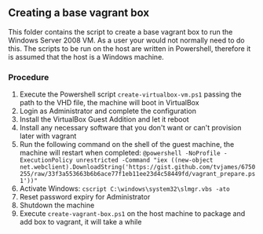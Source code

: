 ## Creating a base vagrant box

This folder contains the script to create a base vagrant box to run the Windows Server 2008 VM. As a user your would not normally need to do this.
The scripts to be run on the host are written in Powershell, therefore it is assumed that the host is a Windows machine.

### Procedure

1. Execute the Powershell script `create-virtualbox-vm.ps1` passing the path to the VHD file, the machine will boot in VirtualBox
2. Login as Administrator and complete the configuration
3. Install the VirtualBox Guest Addition and let it reboot
4. Install any necessary software that you don't want or can't provision later with vagrant
4. Run the following command on the shell of the guest machine, the machine will restart when completed: 
   `@powershell -NoProfile -ExecutionPolicy unrestricted -Command "iex ((new-object net.webclient).DownloadString('https://gist.github.com/tvjames/6750255/raw/33f3a553663b6b6ace77f1eb11ee23d4c58449fd/vagrant_prepare.ps1'))"`
5. Activate Windows: `cscript C:\windows\system32\slmgr.vbs -ato`
6. Reset password expiry for Administrator
7. Shutdown the machine
8. Execute `create-vagrant-box.ps1` on the host machine to package and add box to vagrant, it will take a while